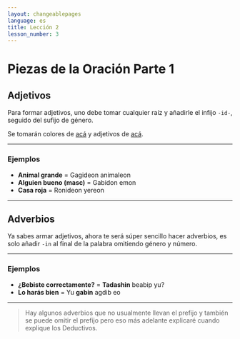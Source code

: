 ```yaml
---
layout: changeablepages
language: es
title: Lección 2
lesson_number: 3
---
```


# Piezas de la Oración Parte 1

## Adjetivos

Para formar adjetivos, uno debe tomar cualquier raíz y añadirle el infijo `-id-`, seguido del sufijo de género.

Se tomarán colores de [acá](../../../unit01/lessons/BS03) y adjetivos de [acá](../../../../docs/vocabulary/#adjetivos).

---

### Ejemplos

- **Animal grande** = Gagideon animaleon
- **Alguien bueno (masc)** = Gabidon emon
- **Casa roja** = Ronideon yereon

---

## Adverbios

Ya sabes armar adjetivos, ahora te será súper sencillo hacer adverbios, es solo añadir `-in` al final de la palabra omitiendo género y número.

---

### Ejemplos

- **¿Bebiste correctamente?** = **Tadashin** beabip yu?
- **Lo harás bien** = Yu **gabin** agdib eo

---

> Hay algunos adverbios que no usualmente llevan el prefijo y también se puede omitir el prefijo pero eso más adelante explicaré cuando explique los Deductivos.
